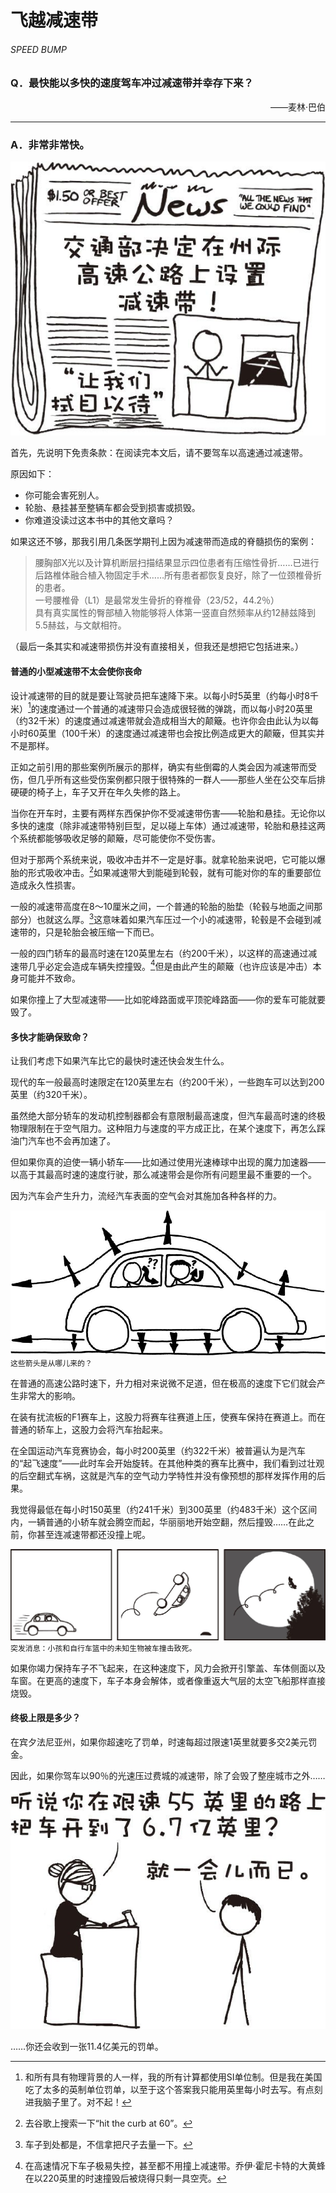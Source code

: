 # 飞越减速带
###### SPEED BUMP
### Q．最快能以多快的速度驾车冲过减速带并幸存下来？
<p align="right">——麦林·巴伯</p>

***
### A．非常非常快。

![1](./imgs/SB-1.png)

首先，先说明下免责条款：在阅读完本文后，请不要驾车以高速通过减速带。

原因如下：

* 你可能会害死别人。
* 轮胎、悬挂甚至整辆车都会受到损害或损毁。
* 你难道没读过这本书中的其他文章吗？

如果这还不够，那我引用几条医学期刊上因为减速带而造成的脊髓损伤的案例：

>腰胸部X光以及计算机断层扫描结果显示四位患者有压缩性骨折……已进行后路椎体融合植入物固定手术……所有患者都恢复良好，除了一位颈椎骨折的患者。  
>一号腰椎骨（L1）是最常发生骨折的脊椎骨（23/52，44.2％）  
>具有真实属性的臀部植入物能够将人体第一竖直自然频率从约12赫兹降到5.5赫兹，与文献相符。  

（最后一条其实和减速带损伤并没有直接相关，但我还是想把它包括进来。）

#### 普通的小型减速带不太会使你丧命
设计减速带的目的就是要让驾驶员把车速降下来。以每小时5英里（约每小时8千米）[^1]的速度通过一个普通的减速带只会造成很轻微的弹跳，而以每小时20英里（约32千米）的速度通过减速带就会造成相当大的颠簸。也许你会由此认为以每小时60英里（100千米）的速度通过减速带也会按比例造成更大的颠簸，但其实并不是那样。

正如之前引用的那些案例所展示的那样，确实有些倒霉的人类会因为减速带而受伤，但几乎所有这些受伤案例都只限于很特殊的一群人——那些人坐在公交车后排硬硬的椅子上，车子又开在年久失修的路上。

当你在开车时，主要有两样东西保护你不受减速带伤害——轮胎和悬挂。无论你以多快的速度（除非减速带特别巨型，足以碰上车体）通过减速带，轮胎和悬挂这两个系统都能够吸收足够的颠簸，尽可能使你不受伤害。

但对于那两个系统来说，吸收冲击并不一定是好事。就拿轮胎来说吧，它可能以爆胎的形式吸收冲击。[^2]如果减速带大到能碰到轮毂，就有可能对你的车的重要部位造成永久性损害。

一般的减速带高度在8～10厘米之间，一个普通的轮胎的胎垫（轮毂与地面之间那部分）也就这么厚。[^3]这意味着如果汽车压过一个小的减速带，轮毂是不会碰到减速带的，只是轮胎会被压缩一下而已。

一般的四门轿车的最高时速在120英里左右（约200千米），以这样的高速通过减速带几乎必定会造成车辆失控撞毁。[^4]但是由此产生的颠簸（也许应该是冲击）本身可能并不致命。

如果你撞上了大型减速带——比如驼峰路面或平顶驼峰路面——你的爱车可能就要毁了。

#### 多快才能确保致命？
让我们考虑下如果汽车比它的最快时速还快会发生什么。

现代的车一般最高时速限定在120英里左右（约200千米），一些跑车可以达到200英里（约320千米）。

虽然绝大部分轿车的发动机控制器都会有意限制最高速度，但汽车最高时速的终极物理限制在于空气阻力。这种阻力与速度的平方成正比，在某个速度下，再怎么踩油门汽车也不会再加速了。

但如果你真的迫使一辆小轿车——比如通过使用光速棒球中出现的魔力加速器——以高于其最高时速的速度行驶，那么减速带会是你所有问题里最不重要的一个。

因为汽车会产生升力，流经汽车表面的空气会对其施加各种各样的力。

![2](./imgs/SB-2.png)
`这些箭头是从哪儿来的？`

在普通的高速公路时速下，升力相对来说微不足道，但在极高的速度下它们就会产生非常大的影响。

在装有扰流板的F1赛车上，这股力将赛车往赛道上压，使赛车保持在赛道上。而在普通的轿车上，这股力会将汽车抬起来。

在全国运动汽车竞赛协会，每小时200英里（约322千米）被普遍认为是汽车的“起飞速度”——此时车会开始旋转。在其他种类的赛车比赛中，我们看到过壮观的后空翻式车祸，这就是汽车的空气动力学特性并没有像预想的那样发挥作用的后果。

我觉得最低在每小时150英里（约241千米）到300英里（约483千米）这个区间内，一辆普通的小轿车就会腾空而起，华丽丽地开始空翻，然后撞毁……在此之前，你甚至连减速带都还没撞上呢。

![3](./imgs/SB-3.png)
`突发消息：小孩和自行车篮中的未知生物被车撞击致死。`

如果你竭力保持车子不飞起来，在这种速度下，风力会掀开引擎盖、车体侧面以及车窗。在更高的速度下，车子本身会解体，或者像重返大气层的太空飞船那样直接烧毁。

#### 终极上限是多少？
在宾夕法尼亚州，如果你超速吃了罚单，时速每超过限速1英里就要多交2美元罚金。

因此，如果你驾车以90％的光速压过费城的减速带，除了会毁了整座城市之外……

![4](./imgs/SB-4.png)

……你还会收到一张11.4亿美元的罚单。

[^1]:和所有具有物理背景的人一样，我的所有计算都使用SI单位制。但是我在美国吃了太多的英制单位罚单，以至于这个答案我只能用英里每小时去写。有点刻进我脑子里了。对不起！
[^2]:去谷歌上搜索一下“hit the curb at 60”。
[^3]:车子到处都是，不信拿把尺子去量一下。
[^4]:在高速情况下车子极易失控，甚至都不用撞上减速带。乔伊·霍尼卡特的大黄蜂在以220英里的时速撞毁后被烧得只剩一具空壳。
